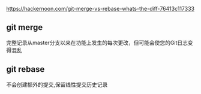 
https://hackernoon.com/git-merge-vs-rebase-whats-the-diff-76413c117333


## git merge
完整记录从master分支以来在功能上发生的每次更改，但可能会使您的Git日志变得混乱

## git rebase
不会创建额外的提交,保留线性提交历史记录

